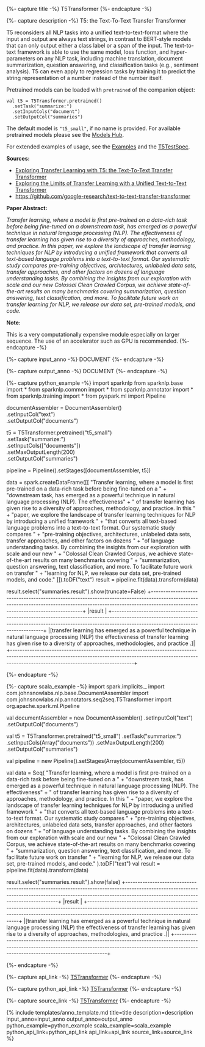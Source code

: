{%- capture title -%}
T5Transformer
{%- endcapture -%}

{%- capture description -%}
T5: the Text-To-Text Transfer Transformer

T5 reconsiders all NLP tasks into a unified text-to-text-format where the input and output are always
text strings, in contrast to BERT-style models that can only output either a class label or a span of the input.
The text-to-text framework is able to use the same model, loss function, and hyper-parameters on any NLP task,
including machine translation, document summarization, question answering, and classification tasks
(e.g., sentiment analysis). T5 can even apply to regression tasks by training it to predict the string
representation of a number instead of the number itself.

Pretrained models can be loaded with `pretrained` of the companion object:
```
val t5 = T5Transformer.pretrained()
  .setTask("summarize:")
  .setInputCols("document")
  .setOutputCol("summaries")
```
The default model is `"t5_small"`, if no name is provided.
For available pretrained models please see the [Models Hub](https://nlp.johnsnowlabs.com/models?q=t5).

For extended examples of usage, see the [Examples](https://github.com/JohnSnowLabs/spark-nlp/blob/master/examples/python/annotation/text/english/question-answering/Question_Answering_and_Summarization_with_T5.ipynb)
and the [T5TestSpec](https://github.com/JohnSnowLabs/spark-nlp/blob/master/src/test/scala/com/johnsnowlabs/nlp/annotators/seq2seq/T5TestSpec.scala).

**Sources:**
 - [Exploring Transfer Learning with T5: the Text-To-Text Transfer Transformer](https://ai.googleblog.com/2020/02/exploring-transfer-learning-with-t5.html)
 - [Exploring the Limits of Transfer Learning with a Unified Text-to-Text Transformer](https://arxiv.org/abs/1910.10683)
 - https://github.com/google-research/text-to-text-transfer-transformer

**Paper Abstract:**

*Transfer learning, where a model is first pre-trained on a data-rich task before being fine-tuned on a downstream
task, has emerged as a powerful technique in natural language processing (NLP). The effectiveness of transfer
learning has given rise to a diversity of approaches, methodology, and practice. In this paper, we explore the
landscape of transfer learning techniques for NLP by introducing a unified framework that converts all text-based
language problems into a text-to-text format. Our systematic study compares pre-training objectives, architectures,
unlabeled data sets, transfer approaches, and other factors on dozens of language understanding tasks. By combining
the insights from our exploration with scale and our new Colossal Clean Crawled Corpus, we achieve state-of-the-art
results on many benchmarks covering summarization, question answering, text classification, and more. To facilitate
future work on transfer learning for NLP, we release our data set, pre-trained models, and code.*

**Note:**

This is a very computationally expensive module especially on larger sequence.
The use of an accelerator such as GPU is recommended.
{%- endcapture -%}

{%- capture input_anno -%}
DOCUMENT
{%- endcapture -%}

{%- capture output_anno -%}
DOCUMENT
{%- endcapture -%}

{%- capture python_example -%}
import sparknlp
from sparknlp.base import *
from sparknlp.common import *
from sparknlp.annotator import *
from sparknlp.training import *
from pyspark.ml import Pipeline

documentAssembler = DocumentAssembler() \
    .setInputCol("text") \
    .setOutputCol("documents")

t5 = T5Transformer.pretrained("t5_small") \
    .setTask("summarize:") \
    .setInputCols(["documents"]) \
    .setMaxOutputLength(200) \
    .setOutputCol("summaries")

pipeline = Pipeline().setStages([documentAssembler, t5])

data = spark.createDataFrame([[
    "Transfer learning, where a model is first pre-trained on a data-rich task before being fine-tuned on a " +
      "downstream task, has emerged as a powerful technique in natural language processing (NLP). The effectiveness" +
      " of transfer learning has given rise to a diversity of approaches, methodology, and practice. In this " +
      "paper, we explore the landscape of transfer learning techniques for NLP by introducing a unified framework " +
      "that converts all text-based language problems into a text-to-text format. Our systematic study compares " +
      "pre-training objectives, architectures, unlabeled data sets, transfer approaches, and other factors on dozens " +
      "of language understanding tasks. By combining the insights from our exploration with scale and our new " +
      "Colossal Clean Crawled Corpus, we achieve state-of-the-art results on many benchmarks covering " +
      "summarization, question answering, text classification, and more. To facilitate future work on transfer " +
      "learning for NLP, we release our data set, pre-trained models, and code."
]]).toDF("text")
result = pipeline.fit(data).transform(data)

result.select("summaries.result").show(truncate=False)
+--------------------------------------------------------------------------------------------------------------------------------------------------------------------------------------------------------------+
|result                                                                                                                                                                                                        |
+--------------------------------------------------------------------------------------------------------------------------------------------------------------------------------------------------------------+
|[transfer learning has emerged as a powerful technique in natural language processing (NLP) the effectiveness of transfer learning has given rise to a diversity of approaches, methodologies, and practice .]|
+--------------------------------------------------------------------------------------------------------------------------------------------------------------------------------------------------------------+

{%- endcapture -%}

{%- capture scala_example -%}
import spark.implicits._
import com.johnsnowlabs.nlp.base.DocumentAssembler
import com.johnsnowlabs.nlp.annotators.seq2seq.T5Transformer
import org.apache.spark.ml.Pipeline

val documentAssembler = new DocumentAssembler()
  .setInputCol("text")
  .setOutputCol("documents")

val t5 = T5Transformer.pretrained("t5_small")
  .setTask("summarize:")
  .setInputCols(Array("documents"))
  .setMaxOutputLength(200)
  .setOutputCol("summaries")

val pipeline = new Pipeline().setStages(Array(documentAssembler, t5))

val data = Seq(
  "Transfer learning, where a model is first pre-trained on a data-rich task before being fine-tuned on a " +
    "downstream task, has emerged as a powerful technique in natural language processing (NLP). The effectiveness" +
    " of transfer learning has given rise to a diversity of approaches, methodology, and practice. In this " +
    "paper, we explore the landscape of transfer learning techniques for NLP by introducing a unified framework " +
    "that converts all text-based language problems into a text-to-text format. Our systematic study compares " +
    "pre-training objectives, architectures, unlabeled data sets, transfer approaches, and other factors on dozens " +
    "of language understanding tasks. By combining the insights from our exploration with scale and our new " +
    "Colossal Clean Crawled Corpus, we achieve state-of-the-art results on many benchmarks covering " +
    "summarization, question answering, text classification, and more. To facilitate future work on transfer " +
    "learning for NLP, we release our data set, pre-trained models, and code."
).toDF("text")
val result = pipeline.fit(data).transform(data)

result.select("summaries.result").show(false)
+--------------------------------------------------------------------------------------------------------------------------------------------------------------------------------------------------------------+
|result                                                                                                                                                                                                        |
+--------------------------------------------------------------------------------------------------------------------------------------------------------------------------------------------------------------+
|[transfer learning has emerged as a powerful technique in natural language processing (NLP) the effectiveness of transfer learning has given rise to a diversity of approaches, methodologies, and practice .]|
+--------------------------------------------------------------------------------------------------------------------------------------------------------------------------------------------------------------+

{%- endcapture -%}

{%- capture api_link -%}
[T5Transformer](/api/com/johnsnowlabs/nlp/annotators/seq2seq/T5Transformer)
{%- endcapture -%}

{%- capture python_api_link -%}
[T5Transformer](/api/python/reference/autosummary/sparknlp/annotator/seq2seq/t5_transformer/index.html#sparknlp.annotator.seq2seq.t5_transformer.T5Transformer)
{%- endcapture -%}

{%- capture source_link -%}
[T5Transformer](https://github.com/JohnSnowLabs/spark-nlp/tree/master/src/main/scala/com/johnsnowlabs/nlp/annotators/seq2seq/T5Transformer.scala)
{%- endcapture -%}

{% include templates/anno_template.md
title=title
description=description
input_anno=input_anno
output_anno=output_anno
python_example=python_example
scala_example=scala_example
python_api_link=python_api_link
api_link=api_link
source_link=source_link
%}